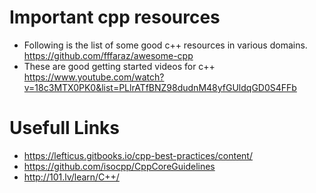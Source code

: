 # Important cpp resources
  - Following is the list of some good c++ resources in various domains.
  https://github.com/fffaraz/awesome-cpp
  - These are good getting started videos for c++ https://www.youtube.com/watch?v=18c3MTX0PK0&list=PLlrATfBNZ98dudnM48yfGUldqGD0S4FFb


# Usefull Links
* https://lefticus.gitbooks.io/cpp-best-practices/content/
* https://github.com/isocpp/CppCoreGuidelines
* http://101.lv/learn/C++/

